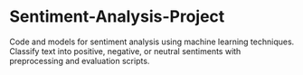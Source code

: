 # Sentiment-Analysis-Project
Code and models for sentiment analysis using machine learning techniques. Classify text into positive, negative, or neutral sentiments with preprocessing and evaluation scripts.
